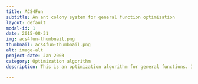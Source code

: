 ```yaml
---
title: ACS4Fun
subtitle: An ant colony system for general function optimization
layout: default
modal-id: 1
date: 2015-08-31
img: acs4fun-thumbnail.png
thumbnail: acs4fun-thumbnail.png
alt: image-alt
project-date: Jan 2003
category: Optimization algorithm
description: This is an optimization algorithm for general functions. It was first developed in 2003.

---
```

